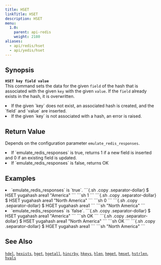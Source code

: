 ```yaml
---
title: HSET
linkTitle: HSET
description: HSET
menu:
  1.0:
    parent: api-redis
    weight: 2180
aliases:
  - api/redis/hset
  - api/yedis/hset
---
```


## Synopsis
<b>`HSET key field value`</b><br>
This command sets the data for the given `field` of the hash that is associated with the given `key` with the given `value`. If the `field` already exists in the hash, it is overwritten.

<li>If the given `key` does not exist, an associated hash is created, and the `field` and `value` are inserted.</li>
<li>If the given `key` is not associated with a hash, an error is raised.</li>

## Return Value
Depends on the configuration parameter `emulate_redis_responses`.
<li>
If `emulate_redis_responses` is true, returns
 1 if a new field is inserted and 0 if an existing field is updated.
</li>
<li>
If `emulate_redis_responses` is false, returns
 OK
</li>


## Examples
<li> `emulate_redis_responses` is `true`.
```{.sh .copy .separator-dollar}
$ HSET yugahash area1 "America"
```
```sh
1
```
```{.sh .copy .separator-dollar}
$ HSET yugahash area1 "North America"
```
```sh
0
```
```{.sh .copy .separator-dollar}
$ HGET yugahash area1
```
```sh
"North America"
```
</li>

<li> `emulate_redis_responses` is `false`.
```{.sh .copy .separator-dollar}
$ HSET yugahash area1 "America"
```
```sh
OK
```
```{.sh .copy .separator-dollar}
$ HSET yugahash area1 "North America"
```
```sh
OK
```
```{.sh .copy .separator-dollar}
$ HGET yugahash area1
```
```sh
"North America"
```
</li>

## See Also
[`hdel`](../hdel/), [`hexists`](../hexists/), [`hget`](../hget/), [`hgetall`](../hgetall/), [`hincrby`](../hincrby/), [`hkeys`](../hkeys/), [`hlen`](../hlen/), [`hmget`](../hmget/), [`hmset`](../hmset/), [`hstrlen`](../hstrlen/), [`hvals`](../hvals/)
